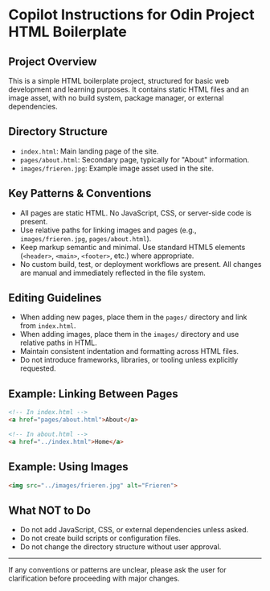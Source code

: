 # Copilot Instructions for Odin Project HTML Boilerplate

## Project Overview
This is a simple HTML boilerplate project, structured for basic web development and learning purposes. It contains static HTML files and an image asset, with no build system, package manager, or external dependencies.

## Directory Structure
- `index.html`: Main landing page of the site.
- `pages/about.html`: Secondary page, typically for "About" information.
- `images/frieren.jpg`: Example image asset used in the site.

## Key Patterns & Conventions
- All pages are static HTML. No JavaScript, CSS, or server-side code is present.
- Use relative paths for linking images and pages (e.g., `images/frieren.jpg`, `pages/about.html`).
- Keep markup semantic and minimal. Use standard HTML5 elements (`<header>`, `<main>`, `<footer>`, etc.) where appropriate.
- No custom build, test, or deployment workflows are present. All changes are manual and immediately reflected in the file system.

## Editing Guidelines
- When adding new pages, place them in the `pages/` directory and link from `index.html`.
- When adding images, place them in the `images/` directory and use relative paths in HTML.
- Maintain consistent indentation and formatting across HTML files.
- Do not introduce frameworks, libraries, or tooling unless explicitly requested.

## Example: Linking Between Pages
```html
<!-- In index.html -->
<a href="pages/about.html">About</a>

<!-- In about.html -->
<a href="../index.html">Home</a>
```

## Example: Using Images
```html
<img src="../images/frieren.jpg" alt="Frieren">
```

## What NOT to Do
- Do not add JavaScript, CSS, or external dependencies unless asked.
- Do not create build scripts or configuration files.
- Do not change the directory structure without user approval.

---

If any conventions or patterns are unclear, please ask the user for clarification before proceeding with major changes.
